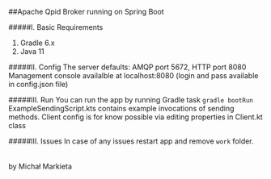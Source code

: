 ##Apache Qpid Broker running on Spring Boot

#####I. Basic Requirements
1. Gradle 6.x
2. Java 11

#####II. Config
The server defaults: 
AMQP port 5672,
HTTP port 8080
Management console availalble at localhost:8080 (login and pass available in config.json file)


#####III. Run
You can run the app by running Gradle task
`gradle bootRun`
ExampleSendingScript.kts  contains example invocations of sending methods.
Client config is for know possible via editing properties in Client.kt class


#####III. Issues
In case of any issues restart app and remove `work` folder.


######
by Michał Markieta